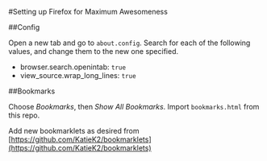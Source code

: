 #Setting up Firefox for Maximum Awesomeness

##Config

Open a new tab and go to `about.config`. Search for each of the following values, and change them to the new one specified.

 * browser.search.openintab: `true`
 * view_source.wrap_long_lines: `true`

##Bookmarks

Choose *Bookmarks*, then *Show All Bookmarks*. Import `bookmarks.html` from this repo.

Add new bookmarklets as desired from [https://github.com/KatieK2/bookmarklets](https://github.com/KatieK2/bookmarklets)
